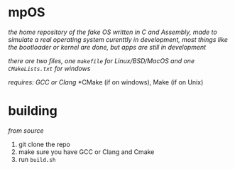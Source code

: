 # mpOS
*the home repository of the fake OS written in C and Assembly, made to simulate a real operating system*
*curenttly in development, most things like the bootloader or kernel are done, but apps are still in development*


*there are two files, one `makefile` for Linux/BSD/MacOS and one `CMakeLists.txt` for windows*

*requires: GCC or Clang*
*CMake (if on windows), Make (if on Unix)

# building
*from source*
1. git clone the repo
2. make sure you have GCC or Clang and Cmake
3. run `build.sh`

